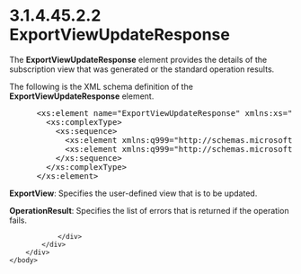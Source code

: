 <html dir="LTR" xmlns:mshelp="http://msdn.microsoft.com/mshelp" xmlns:ddue="http://ddue.schemas.microsoft.com/authoring/2003/5" xmlns:xlink="http://www.w3.org/1999/xlink" xmlns:tool="http://www.microsoft.com/tooltip">
    <head>
        <meta http-equiv="Content-Type" content="text/html; CHARSET=utf-8"></meta>
        <meta name="save" content="history"></meta>
        <title>3.1.4.45.2.2 ExportViewUpdateResponse</title>
        <xml>
            <mshelp:toctitle title="3.1.4.45.2.2 ExportViewUpdateResponse"></mshelp:toctitle>
            <mshelp:rltitle title="[MS-SSMDSWS-15]: ExportViewUpdateResponse"></mshelp:rltitle>
            <mshelp:keyword index="A" term="445fce95-cc99-424d-b9fd-41a139b908bb"></mshelp:keyword>
            <mshelp:attr name="DCSext.ContentType" value="open specification"></mshelp:attr>
            <mshelp:attr name="AssetID" value="445fce95-cc99-424d-b9fd-41a139b908bb"></mshelp:attr>
            <mshelp:attr name="TopicType" value="kbRef"></mshelp:attr>
            <mshelp:attr name="DCSext.Title" value="[MS-SSMDSWS-15]: ExportViewUpdateResponse" />
        </xml>
    </head>
    <body>
        <div id="header">
            <h1 class="heading">3.1.4.45.2.2 ExportViewUpdateResponse</h1>
        </div>
        <div id="mainSection">
            <div id="mainBody">
                <div id="allHistory" class="saveHistory"></div>
                <div id="sectionSection0" class="section" name="collapseableSection">
                    

<p>The <b>ExportViewUpdateResponse</b> element provides the
details of the subscription view that was generated or the standard operation
results.</p>

<p>The following is the XML schema definition of the <b>ExportViewUpdateResponse</b>
element.</p>

<dl>
<dd>
<div><pre> &lt;xs:element name=&quot;ExportViewUpdateResponse&quot; xmlns:xs=&quot;http://www.w3.org/2001/XMLSchema&quot;&gt;
   &lt;xs:complexType&gt;
     &lt;xs:sequence&gt;
       &lt;xs:element xmlns:q999=&quot;http://schemas.microsoft.com/sqlserver/masterdataservices/2009/09&quot; minOccurs=&quot;0&quot; name=&quot;ExportView&quot; nillable=&quot;true&quot; type=&quot;q999:ExportView&quot; /&gt;
       &lt;xs:element xmlns:q999=&quot;http://schemas.microsoft.com/sqlserver/masterdataservices/2009/09&quot; minOccurs=&quot;0&quot; name=&quot;OperationResult&quot; nillable=&quot;true&quot; type=&quot;q999:OperationResult&quot; /&gt;
     &lt;/xs:sequence&gt;
   &lt;/xs:complexType&gt;
 &lt;/xs:element&gt;
</pre></div>
</dd></dl>

<p><b>ExportView</b>: Specifies the user-defined view
that is to be updated.</p>

<p><b>OperationResult</b>: Specifies the list of errors
that is returned if the operation fails.</p>


                </div>
            </div>
        </div>
    </body>
</html>